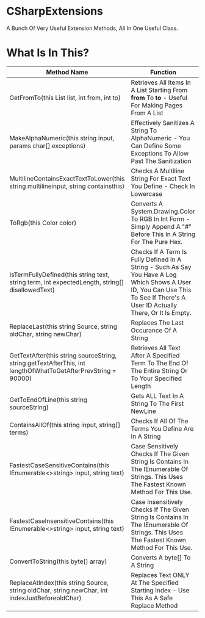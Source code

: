 # CSharpExtensions
A Bunch Of Very Useful Extension Methods, All In One Useful Class.

# What Is In This?
Method Name | Function
------------ | -------------
GetFromTo<T>(this List<T> list, int from, int to) | Retrieves All Items In A List Starting From **from** To **to** - Useful For Making Pages From A List
MakeAlphaNumeric(this string input, params char[] exceptions) | Effectively Sanitizes A String To AlphaNumeric - You Can Define Some Exceptions To Allow Past The Sanitization
MultilineContainsExactTextToLower(this string multilineinput, string containsthis) | Checks A Multiline String For Exact Text You Define - Check In Lowercase
ToRgb(this Color color) | Converts A System.Drawing.Color To RGB In Int Form - Simply Append A "#" Before This In A String For The Pure Hex.
IsTermFullyDefined(this string text, string term, int expectedLength, string[] disallowedText) | Checks If A Term Is Fully Defined In A String - Such As Say You Have A Log Which Shows A User ID, You Can Use This To See If There's A User ID Actually There, Or It Is Empty.
ReplaceLast(this string Source, string oldChar, string newChar) | Replaces The Last Occurance Of A String
GetTextAfter(this string sourceString, string getTextAfterThis, int lengthOfWhatToGetAfterPrevString = 90000) | Retrieves All Text After A Specified Term To The End Of The Entire String Or To Your Specified Length
GetToEndOfLine(this string sourceString) | Gets ALL Text In A String To The First NewLine
ContainsAllOf(this string input, string[] terms) | Checks If All Of The Terms You Define Are In A String
FastestCaseSensitiveContains(this IEnumerable<>string> input, string text) | Case Sensitively Checks If The Given String Is Contains In The IEnumerable Of Strings. This Uses The Fastest Known Method For This Use.
FastestCaseInsensitiveContains(this IEnumerable<>string> input, string text) | Case Insensitively Checks If The Given String Is Contains In The IEnumerable Of Strings. This Uses The Fastest Known Method For This Use.
ConvertToString(this byte[] array) | Converts A byte[] To A String
ReplaceAtIndex(this string Source, string oldChar, string newChar, int indexJustBeforeoldChar) | Replaces Text ONLY At The Specified Starting Index - Use This As A Safe Replace Method
